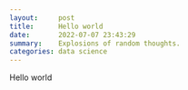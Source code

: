 ```yaml
---
layout:     post
title:      Hello world  
date:       2022-07-07 23:43:29
summary:    Explosions of random thoughts.
categories: data science
---
```


Hello world

